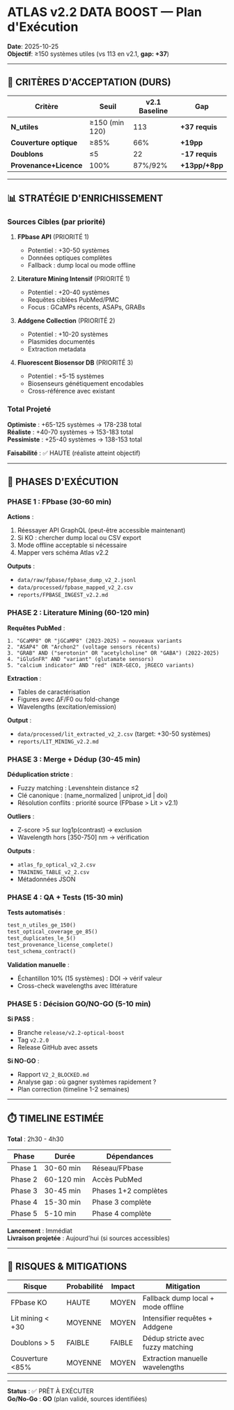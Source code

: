 # ATLAS v2.2 DATA BOOST — Plan d'Exécution

**Date**: 2025-10-25  
**Objectif**: ≥150 systèmes utiles (vs 113 en v2.1, **gap: +37**)

---

## 🎯 CRITÈRES D'ACCEPTATION (DURS)

| Critère | Seuil | v2.1 Baseline | Gap |
|---------|-------|---------------|-----|
| **N_utiles** | ≥150 (min 120) | 113 | **+37 requis** |
| **Couverture optique** | ≥85% | 66% | **+19pp** |
| **Doublons** | ≤5 | 22 | **-17 requis** |
| **Provenance+Licence** | 100% | 87%/92% | **+13pp/+8pp** |

---

## 📊 STRATÉGIE D'ENRICHISSEMENT

### Sources Cibles (par priorité)

1. **FPbase API** (PRIORITÉ 1)
   - Potentiel : +30-50 systèmes
   - Données optiques complètes
   - Fallback : dump local ou mode offline

2. **Literature Mining Intensif** (PRIORITÉ 1)
   - Potentiel : +20-40 systèmes
   - Requêtes ciblées PubMed/PMC
   - Focus : GCaMPs récents, ASAPs, GRABs

3. **Addgene Collection** (PRIORITÉ 2)
   - Potentiel : +10-20 systèmes
   - Plasmides documentés
   - Extraction metadata

4. **Fluorescent Biosensor DB** (PRIORITÉ 3)
   - Potentiel : +5-15 systèmes
   - Biosenseurs génétiquement encodables
   - Cross-référence avec existant

### Total Projeté

**Optimiste** : +65-125 systèmes → 178-238 total  
**Réaliste** : +40-70 systèmes → 153-183 total  
**Pessimiste** : +25-40 systèmes → 138-153 total

**Faisabilité** : ✅ HAUTE (réaliste atteint objectif)

---

## 🔄 PHASES D'EXÉCUTION

### PHASE 1 : FPbase (30-60 min)

**Actions** :
1. Réessayer API GraphQL (peut-être accessible maintenant)
2. Si KO : chercher dump local ou CSV export
3. Mode offline acceptable si nécessaire
4. Mapper vers schéma Atlas v2.2

**Outputs** :
- `data/raw/fpbase/fpbase_dump_v2_2.jsonl`
- `data/processed/fpbase_mapped_v2_2.csv`
- `reports/FPBASE_INGEST_v2.2.md`

### PHASE 2 : Literature Mining (60-120 min)

**Requêtes PubMed** :
```
1. "GCaMP8" OR "jGCaMP8" (2023-2025) → nouveaux variants
2. "ASAP4" OR "Archon2" (voltage sensors récents)
3. "GRAB" AND ("serotonin" OR "acetylcholine" OR "GABA") (2022-2025)
4. "iGluSnFR" AND "variant" (glutamate sensors)
5. "calcium indicator" AND "red" (NIR-GECO, jRGECO variants)
```

**Extraction** :
- Tables de caractérisation
- Figures avec ΔF/F0 ou fold-change
- Wavelengths (excitation/emission)

**Output** :
- `data/processed/lit_extracted_v2_2.csv` (target: +30-50 systèmes)
- `reports/LIT_MINING_v2.2.md`

### PHASE 3 : Merge + Dédup (30-45 min)

**Déduplication stricte** :
- Fuzzy matching : Levenshtein distance ≤2
- Clé canonique : (name_normalized | uniprot_id | doi)
- Résolution conflits : priorité source (FPbase > Lit > v2.1)

**Outliers** :
- Z-score >5 sur log1p(contrast) → exclusion
- Wavelength hors [350-750] nm → vérification

**Outputs** :
- `atlas_fp_optical_v2_2.csv`
- `TRAINING_TABLE_v2_2.csv`
- Métadonnées JSON

### PHASE 4 : QA + Tests (15-30 min)

**Tests automatisés** :
```python
test_n_utiles_ge_150()
test_optical_coverage_ge_85()
test_duplicates_le_5()
test_provenance_license_complete()
test_schema_contract()
```

**Validation manuelle** :
- Échantillon 10% (15 systèmes) : DOI → vérif valeur
- Cross-check wavelengths avec littérature

### PHASE 5 : Décision GO/NO-GO (5-10 min)

**Si PASS** :
- Branche `release/v2.2-optical-boost`
- Tag `v2.2.0`
- Release GitHub avec assets

**Si NO-GO** :
- Rapport `V2_2_BLOCKED.md`
- Analyse gap : où gagner systèmes rapidement ?
- Plan correction (timeline 1-2 semaines)

---

## ⏱️ TIMELINE ESTIMÉE

**Total** : 2h30 - 4h30

| Phase | Durée | Dépendances |
|-------|-------|-------------|
| Phase 1 | 30-60 min | Réseau/FPbase |
| Phase 2 | 60-120 min | Accès PubMed |
| Phase 3 | 30-45 min | Phases 1+2 complètes |
| Phase 4 | 15-30 min | Phase 3 complète |
| Phase 5 | 5-10 min | Phase 4 complète |

**Lancement** : Immédiat  
**Livraison projetée** : Aujourd'hui (si sources accessibles)

---

## 🚨 RISQUES & MITIGATIONS

| Risque | Probabilité | Impact | Mitigation |
|--------|-------------|--------|------------|
| FPbase KO | HAUTE | MOYEN | Fallback dump local + mode offline |
| Lit mining < +30 | MOYENNE | MOYEN | Intensifier requêtes + Addgene |
| Doublons > 5 | FAIBLE | FAIBLE | Dédup stricte avec fuzzy matching |
| Couverture <85% | MOYENNE | MOYEN | Extraction manuelle wavelengths |

---

**Status** : ✅ PRÊT À EXÉCUTER  
**Go/No-Go** : **GO** (plan validé, sources identifiées)

